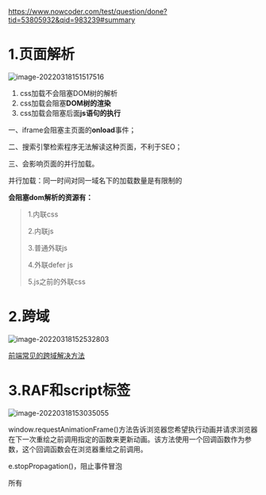 https://www.nowcoder.com/test/question/done?tid=53805932&qid=983239#summary





# 1.页面解析

![image-20220318151517516](C:\Users\Administrator\AppData\Roaming\Typora\typora-user-images\image-20220318151517516.png)

1. css加载不会阻塞DOM树的解析
2. css加载会阻塞**DOM树的渲染**
3. css加载会阻塞后面**js语句的执行**

一、iframe会阻塞主页面的**onload**事件；

二、搜索引擎检索程序无法解读这种页面，不利于SEO；

三、会影响页面的并行加载。

并行加载：同一时间对同一域名下的加载数量是有限制的

**会阻塞dom解析的资源有：**

> 1.内联css
>
> 2.内联js
>
> 3.普通外联js
>
> 4.外联defer js 
>
> 5.js之前的外联css



# 2.跨域

![image-20220318152532803](C:\Users\Administrator\AppData\Roaming\Typora\typora-user-images\image-20220318152532803.png)

[前端常见的跨域解决方法](https://segmentfault.com/a/1190000011145364)



# 3.RAF和script标签

![image-20220318153035055](C:\Users\Administrator\AppData\Roaming\Typora\typora-user-images\image-20220318153035055.png)

window.requestAnimationFrame()方法告诉浏览器您希望执行动画并请求浏览器在下一次重绘之前调用指定的函数来更新动画。该方法使用一个回调函数作为参数，这个回调函数会在浏览器重绘之前调用。

e.stopPropagation()，阻止事件冒泡

所有
<script>
标签引进的 JavaScript 会按照他们引入的顺序依次被解析，在没有使用 defer 或者 async 的情况下，只有在解析完前面<script>元素中的代码之后，才会开始解析后面<script>元素中的代码。由于浏览器会先解析完不使用 defer 属性的<script>元素中的代码，然后再解析后面的内容，所以一般应该把<script>元素放在页面最后，即主要内容后面，</body>标签前面。
使用 defer 属性可以让脚本在文档完全呈现之后再执行,延迟脚本总是按照指定它们的顺序执行。
使用 async 属性可以表示当前脚本不必等待其他脚本，也不必阻塞文档呈现。不能保证异步脚本按照它们在页面中出现的顺序执行。

# 4.原型链的继承

https://www.cnblogs.com/sujinqu/p/11503663.html



# 5.宏任务与微任务

```javascript
setTimeout(function){
console.log(1);
},0)
new Promise(function execulor(resolve){
    console.log(2)
for(var i = 0；i<10000;i+=1){
i ==9999 && resolve()
}
console.log(3)
}).then(function(){
console.log(4)
})
console.log(5)
```

```
1. setTimeout是定时器，属于宏任务，会在本轮宏任务结束之后的下一轮宏任务出现，现在进入宏任务队列等待
2. Promise执行，打印 2
3. i为9999时，执行resolve,promise的状态变为resolve，然后执行下一行代码，打印 3
4. promise得状态为resolved,所以then语句进入微任务队列中，在宏任务结束之前执行
5. 打印 5
6. 此时最后一行代码执行完毕，执行微任务，打印 4
7. 进入下一轮宏任务，打印 1
```

# 6.ajax 的 readyState 有哪几个状态

XMLHttpRequest.readyState 属性返回一个 XMLHttpRequest  代理当前所处的状态。一个 XHR 代理总是处于下列状态中的一个：

    值	状态	描述

- 0	UNSENT	代理被创建，但尚未调用 open() 方法。
- 1	OPENED	open() 方法已经被调用。
- 2	HEADERS_RECEIVED	send() 方法已经被调用，并且头部和状态已经可获得。
- 3	LOADING	下载中； responseText 属性已经包含部分数据。
- 4	DONE	下载操作已完成。



| 0    | 初始化   | XMLHttpRequest对象还没有完成初始化     |
| ---- | -------- | -------------------------------------- |
| 1    | 载入     | XMLHttpRequest对象开始发送请求         |
| 2    | 载入完成 | XMLHttpRequest对象的请求发送完成       |
| 3    | 解析     | XMLHttpRequest对象开始读取服务器的响应 |
| 4    | 完成     | XMLHttpRequest对象读取服务器响应结束   |



# 7.paddingNum分隔数字

分隔数字，每隔三位使用逗号分隔

![img](https://uploadfiles.nowcoder.com/images/20200507/310337_1588864168322_49645FCD7D077C7C6071157EFE87EB55)

![img](https://uploadfiles.nowcoder.com/images/20200507/310337_1588864174845_18A21EB6CF331C505A526C3D95E0061B)



```javascript
function paddingNum(inputNum){
    let flag = inputNum > 0 ? true : false;
    let numArr = Math.abs(inputNum).toString().split('.');
    let right = numArr[1] ? '.'+numArr[1] : '';
    let left = numArr[0];
    let temp = '';
    while(left.length > 3){
        temp = ',' + left.slice(-3) + temp;
        left = left.slice(0,left.length-3);
    }
    return flag? left+temp + right : '-'+left+temp+right;
}
```

# 8.productExceptSelf



![img](https://uploadfiles.nowcoder.com/images/20200507/310337_1588864443538_9AE878F878DB13FC53A0AD9C301F345B)

```javascript
//这种方法没有考虑大数据
function productExceptSelf(arr) {
    // let res = new Array(arr.length).fill(1)
    chengji = arr.reduce((p, c) => p * c, 1)
    arr = arr.map(x => parseInt(chengji / x))
    return arr
}

console.log(productExceptSelf([1, 2, 3, 4]));
console.log(productExceptSelf([2, 3, 4, 5]));

```



# 9.字符串倒序

薯队长带着小红薯参加密室逃脱团建游戏，首先遇到了反转游戏，小红薯们根据游戏提示收集了多个单词线索，并将单词按要求

加一个空格组 成了句子，最终要求把句子按单词反转解密。 说明：收集的时候单词前后可能会有多个空格，反转后单词不能有多个空格，具体见输入输出样例。

```javascript
/* 薯队长带着小红薯参加密室逃脱团建游戏，首先遇到了反转游戏，
小红薯们根据游戏提示收集了多个单词线索，并将单词按要求加一个空格组 成了句子，
最终要求把句子按单词反转解密。 
说明：收集的时候单词前后可能会有多个空格，反转后单词不能有多个空格，具体见输入输出样例。 

输入：
the	sky	is												blue!

输出：
blue! is sky the
*/
const readline = require('readline')
const rl = readline.createInterface({
    input: process.stdin,
    ouput: process.stdout
})

let inArr = []
rl.on('line', line => {
    inArr.push(line.trim())
    console.log(turnDown(inArr[0]));
})

// 这时候我们嵌入相关的v8引擎

function turnDown(str) {
    str = str.trim().split(/\s+/)
    str = str.reverse()
    return str.join(" ")
}
// console.log(turnDown("the	sky	is												blue!"));

```



# 10.点赞数量

```javascript
// 这道题目是打家劫舍的翻版
/* 
薯队长写了n篇笔记，编号从1~n, 每篇笔记都获得了不少点赞数。
薯队长想从中选出一些笔记，作一个精选集合。挑选的时候有两个规则：
    1.不能出现连续编号的笔记。
    2.总点赞总数最多
    如果满足1，2条件有多种方案，挑选笔记总数最少的那种 

    输入：
    4
    1 2 3 1

    输出：
    4 2
*/
var readline = require('readline');

rl = readline.createInterface({
    input: process.stdin,
    output: process.stdout
});

var K = 2; // 输入K行（这里说一组有几行就是几）
var inputs = [];
rl.on('line', function (data) {
    // 获取输入
    inputs.push(data.trim());
    if (K == inputs.length) {
        // 处理
        var result = deal(inputs[1].trim().split(" ").map(x => +x));
        // 输出结果
        console.log(result);
        // 清0
        inputs.length = 0;
    }
});

function deal(nums) {
    // var result = 'nihaonihao';
    let result = []
    let dp = []
    let arr = []
    // 特殊情况处理
    if (nums.length <= 2) {
        result.push(Math.max(...nums))
        result.push(1)
        return result.join(" ")
    } else {
        dp[0] = nums[0]
        dp[1] = Math.max(dp[0], nums[1])
        arr[0] = 1
        arr[1] = 1
        for (let i = 2; i < nums.length; i++) {
            if (nums[i] + dp[i - 2] > dp[i - 1]) {
                dp[i] = nums[i] + dp[i - 2];
                arr[i] = 1 + arr[i - 2];
            } else {
                dp[i] = dp[i - 1];
                arr[i] = arr[i - 1]
            }
        }
    }

    result.push(dp[dp.length - 1])
    result.push(arr[arr.length - 1])
    return result.join(" ")
    // dosomething
    // return inputs;
}
```

# 11.打败魔物

```javascript
/* 
薯队长来到了迷宫的尽头，面前出现了N只魔物，Hi表示第i只魔物的血量，
薯队长需要在T个回合内击败所有魔物才能获胜。
每个回合薯队长可 以选择物理攻击一只魔物，
对其造成1点伤害（物理攻击次数无上限）; 
或者消耗1点法力释放必杀技对其造成固定X点伤害（薯队长开始拥有M 点法力）。
问X至少多大，薯队长才有机会获胜；如果无论如何都无法在T回合内获胜，则输出 - 1

输入描述:
第一行三个整数分别表示：N，T，M 第二行有N个整数：H1，H2，H3...HN

输出描述:
输出一个整数，表示必杀技一次最少造成多少固定伤害

输入例子1:
3 4 3
5 2 1

输出例子1:
3 */

var readline = require('readline');

rl = readline.createInterface({
    input: process.stdin,
    output: process.stdout
});

var K = 2; // 输入K行（这里说一组有几行就是几）
var inputs = [];
rl.on('line', function (data) {
    // 获取输入
    inputs.push(data.trim());
    if (K == inputs.length) {
        [N, T, M] = inputs[0].trim().split(" ").map(x => +x)
        H = inputs[1].trim().split(" ").map(x => +x)
        let maxH = Math.max(...H);
        let min = Infinity;
        let totalH = H.reduce((pre, i) => pre + i);
        if (T < H.length) print(-1);
        else if (T === totalH) print(0);
        else {
            let l = 2;    //必杀为1和为0时结果相同，所以只取0，已经判断过
            let r = maxH;
            while (l <= r) {
                let mid = parseInt((l + r) / 2);
                if (beat(mid, T, M, H, totalH)) {
                    min = Math.min(min, mid);
                    r = mid - 1;
                }
                else
                    l = mid + 1;
            }
            if (min === Infinity) console.log(-1);
            else console.log(min);
        }
    }
});

function beat(x, T, M, H, totalH) {
    let hp = Array.from(H);
    hp.sort((a, b) => b - a);
    if (T - M + M * x < totalH) return false;
    else {
        //先把血量高的用必杀打到血量低于一次必杀的值
        for (let i = 0; i < hp.length && M > 0; i++) {
            if (hp[i] >= x) {
                hp[i] -= x;
                T--;
                M--;
                i--;
            }
        }
        hp.sort((a, b) => b - a);
        if (M >= hp.length) return true;    //如果必杀次数足够肯定能成功
        //如果必杀次数不够，用必杀消灭掉血量高的，剩下的判断用普攻能否消灭
        hp = hp.slice(M);
        totalH = hp.reduce((pre, i) => pre + i);
        if (T - M >= totalH) return true;
        else return false;
    }
}

```

